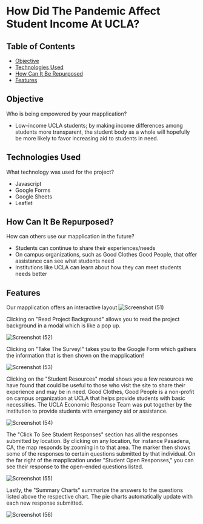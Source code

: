 # How Did The Pandemic Affect Student Income At UCLA?


## Table of Contents
* [Objective](#objective)
* [Technologies Used](#technologies-used)
* [How Can It Be Repurposed](#how-can-it-be-repurposed)
* [Features](#features)


## Objective

Who is being empowered by your mapplication?

  * Low-income UCLA students; by making income differences among students more transparent, the student body as a whole will hopefully be more likely to favor increasing aid to students in need. 
  
  
## Technologies Used

What technology was used for the project?
 
  * Javascript
  * Google Forms
  * Google Sheets
  * Leaflet


## How Can It Be Repurposed?

How can others use our mapplication in the future?

  * Students can continue to share their experiences/needs
  * On campus organizations, such as Good Clothes Good People, that offer assistance can see what students need
  * Institutions like UCLA can learn about how they can meet students needs better
  

## Features

Our mapplication offers an interactive layout
![Screenshot (51)](https://user-images.githubusercontent.com/86337626/127725985-7d9230ea-5947-4a6a-a60e-a6c27d493f79.png)

Clicking on "Read Project Background" allows you to read the project background in a modal which is like a pop up.

![Screenshot (52)](https://user-images.githubusercontent.com/86337626/127725919-1066614f-e814-4103-8019-f6ca54c154a9.png) 

Clicking on "Take The Survey!" takes you to the Google Form which gathers the information that is then shown on the mapplication!

![Screenshot (53)](https://user-images.githubusercontent.com/86337626/127725949-8f41eb50-4680-4ab8-8217-450fd51f581d.png)

Clicking on the "Student Resources" modal shows you a few resources we have found that could be useful to those who visit the site to share their experience and may be in need. Good Clothes, Good People is a non-profit on campus organization at UCLA that helps provide students with basic necessities. The UCLA Economic Response Team was put together by the institution to provide students with emergency aid or assistance.

![Screenshot (54)](https://user-images.githubusercontent.com/86337626/127725960-10410f5b-93a7-4d7d-a4f0-3cd01254b895.png)

The "Click To See Student Responses" section has all the responses submitted by location. By clicking on any location, for instance Pasadena, CA, the map responds by zooming in to that area. The marker then shows some of the responses to certain questions submitted by that individual. On the far right of the mapplication under "Student Open Responses," you can see their response to the open-ended questions listed. 

![Screenshot (55)](https://user-images.githubusercontent.com/86337626/127725964-3c3324b1-3519-4e18-bbe2-1b93206aa1b5.png)

Lastly, the "Summary Charts" summarize the answers to the questions listed above the respective chart. The pie charts automatically update with each new response submitted. 

![Screenshot (56)](https://user-images.githubusercontent.com/86337626/127725969-1988d178-7122-4a55-a963-036be9d4ca1d.png)
